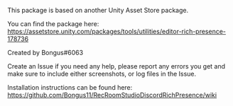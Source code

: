 This package is based on another Unity Asset Store package.

You can find the package here: https://assetstore.unity.com/packages/tools/utilities/editor-rich-presence-178736

Created by Bongus#6063

Create an Issue if you need any help, please report any errors you get and make sure to include either screenshots, or log files in the Issue.

Installation instructions can be found here: https://github.com/Bongus11/RecRoomStudioDiscordRichPresence/wiki
